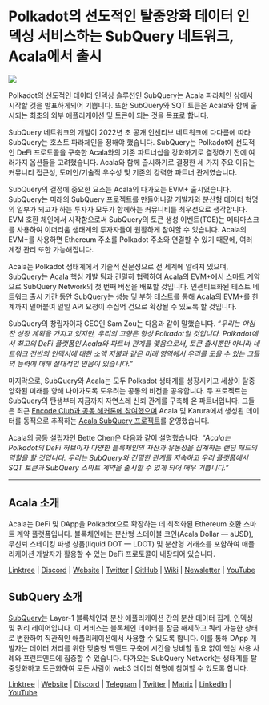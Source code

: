 # Polkadot의 선도적인 탈중앙화 데이터 인덱싱 서비스하는 SubQuery 네트워크, Acala에서 출시

![](https://miro.medium.com/max/2400/1*kj_-zZcjeYdYIZVy1atYOg.gif)

Polkadot의 선도적인 데이터 인덱싱 솔루션인 SubQuery는 Acala 파라체인 상에서 시작할 것을 발표하게되어 기쁩니다. 또한 SubQuery와 SQT 토큰은 Acala와 함께 출시되는 최초의 외부 애플리케이션 및 토큰이 되는 것을 목표로 합니다.

SubQuery 네트워크의 개발이 2022년 초 공개 인센티브 네트워크에 다다름에 따라 SubQuery는 호스트 파라체인을 정해야 했습니다. SubQuery는 Polkadot에 선도적인 DeFi 프로토콜을 구축한 Acala와의 기존 파트너십을 강화하기로 결정하기 전에 여러가지 옵션들을 고려했습니다. Acala와 함께 출시하기로 결정한 세 가지 주요 이유는 커뮤니티 접근성, 도메인/기술적 우수성 및 기존의 강력한 파트너 관계였습니다.

SubQuery의 결정에 중요한 요소는 Acala의 다가오는 EVM+ 출시였습니다. SubQuery는 미래의 SubQuery 프로젝트를 만들어나갈 개발자와 분산형 데이터 혁명의 일부가 되고자 하는 투자자 모두가 함께하는 커뮤니티를 최우선으로 생각합니다. EVM 호환 체인에서 시작함으로써 SubQuery의 토큰 생성 이벤트(TGE)는 메타마스크를 사용하여 이더리움 생태계의 투자자들이 원활하게 참여할 수 있습니다. Acala의 EVM+를 사용하면 Ethereum 주소를 Polkadot 주소와 연결할 수 있기 때문에, 여러 계정 관리 또한 가능해집니다.

Acala는 Polkadot 생태계에서 기술적 전문성으로 전 세계에 알려져 있으며, SubQuery는 Acala 핵심 개발 팀과 긴밀히 협력하여 Acala의 EVM+에서 스마트 계약으로 SubQuery Network의 첫 번째 버전을 배포할 것입니다. 인센티브화된 테스트 네트워크 출시 기간 동안 SubQuery는 성능 및 부하 테스트를 통해 Acala의 EVM+를 한계까지 밀어붙여 일일 API 요청이 수십억 건으로 확장될 수 있도록 할 것입니다.

SubQuery의 창립자이자 CEO인 Sam Zou는 다음과 같이 말했습니다. _“우리는 야심찬 성장 계획을 가지고 있지만, 우리의 고향은 항상 Polkadot일 것입니다. Polkadot에서 최고의 DeFi 플랫폼인 Acala와 파트너 관계를 맺음으로써, 토큰 출시뿐만 아니라 네트워크 전반의 인덱서에 대한 소액 지불과 같은 미래 영역에서 우리를 도울 수 있는 그들의 능력에 대해 절대적인 믿음이 있습니다.”_

마지막으로, SubQuery와 Acala는 모두 Polkadot 생태계를 성장시키고 세상이 탈중앙화된 미래를 향해 나아가도록 도우려는 공통의 비전을 공유합니다. 두 프로젝트는 SubQuery의 탄생부터 지금까지 자연스레 신뢰 관계를 구축해 온 파트너입니다. 그들은 최근 [Encode Club과 공동 해커톤에 참여했으며](https://medium.com/encode-club/polkadot-hack-challenges-7cfeba1a4c0e) Acala 및 Karura에서 생성된 데이터를 동적으로 추적하는 [Acala SubQuery 프로젝트](https://subquery.medium.com/subquery-integrates-acala-to-aggregate-and-serve-defi-data-to-polkadot-and-kusama-builders-fc9af6a7aae1)를 운영했습니다.

Acala의 공동 설립자인 Bette Chen은 다음과 같이 설명했습니다. _“Acala는 Polkadot의 DeFi 허브이자 다양한 블록체인의 자산과 유동성을 집계하는 랜딩 패드의 역할을 할 것입니다. 우리는 SubQuery와 긴밀한 관계를 지속하고 우리 플랫폼에서 SQT 토큰과 SubQuery 스마트 계약을 출시할 수 있게 되어 매우 기쁩니다.”_

---

## Acala 소개

Acala는 DeFi 및 DApp을 Polkadot으로 확장하는 데 최적화된 Ethereum 호환 스마트 계약 플랫폼입니다. 블록체인에는 분산형 스테이블 코인(Acala Dollar — aUSD), 무신뢰 스테이킹 파생 상품(liquid DOT — LDOT) 및 분산형 거래소를 포함하여 애플리케이션 개발자가 활용할 수 있는 DeFi 프로토콜이 내장되어 있습니다.

[Linktree](https://linktr.ee/acalanetwork)  | [Discord](https://discord.gg/vdbFVCH)  | [Website](https://acala.network/)  | [Twitter](https://twitter.com/AcalaNetwork)  | [GitHub](https://github.com/AcalaNetwork/Acala)  | [Wiki](https://github.com/AcalaNetwork/Acala/wiki)  | [Newsletter](https://share.hsforms.com/1X9RxkXk-R62I0VNbATaDXw4h8qc)  | [YouTube](http://youtube.com/c/acalanetwork)

## SubQuery 소개

[SubQuery](https://subquery.network/)는 Layer-1 블록체인과 분산 애플리케이션 간의 분산 데이터 집계, 인덱싱 및 쿼리 레이어입니다. 이 서비스는 블록체인 데이터를 잠금 해제하고 쿼리 가능한 상태로 변환하여 직관적인 애플리케이션에서 사용할 수 있도록 합니다. 이를 통해 DApp 개발자는 데이터 처리를 위한 맞춤형 백엔드 구축에 시간을 낭비할 필요 없이 핵심 사용 사례와 프런트엔드에 집중할 수 있습니다. 다가오는 SubQuery Network는 생태계를 탈중앙화하고 토큰화하여 모든 사람이 web3 데이터 혁명에 참여할 수 있도록 합니다.

​​[Linktree](https://linktr.ee/subquerynetwork)  |  [Website](https://subquery.network/)  |  [Discord](https://discord.com/invite/78zg8aBSMG)  |  [Telegram](https://t.me/subquerynetwork)  |  [Twitter](https://twitter.com/subquerynetwork)  |  [Matrix](https://matrix.to/#/#subquery:matrix.org)  |  [LinkedIn](https://www.linkedin.com/company/subquery)  |  [YouTube](https://www.youtube.com/channel/UCi1a6NUUjegcLHDFLr7CqLw)
